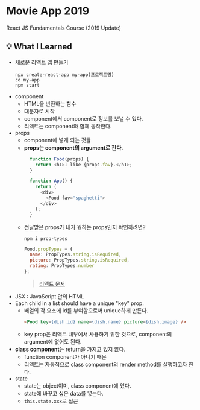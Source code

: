 # Movie App 2019

React JS Fundamentals Course (2019 Update)

## 💡 What I Learned
- 새로운 리액트 앱 만들기  
  ```
  npx create-react-app my-app(프로젝트명)
  cd my-app
  npm start
  ```
- component  
  - HTML을 반환하는 함수  
  - 대문자로 시작  
  - component에서 component로 정보를 보낼 수 있다.  
  - 리액트는 component와 함께 동작한다.  
- props  
  - component에 넣게 되는 것들  
  - <b>props는 component의 argument로 간다.</b>  
    ```javascript
      function Food(props) {
        return <h1>I like {props.fav}.</h1>;
      }

      function App() {
        return (
          <div>
            <Food fav="spaghetti">
          </div>
        );
      }
    ```
  - 전달받은 props가 내가 원하는 props인지 확인하려면?
    ```
    npm i prop-types
    ```
    ```javascript
    Food.propTypes = {
      name: PropTypes.string.isRequired,
      picture: PropTypes.string.isRequired,
      rating: PropTypes.number
    };
    ```
    > [리액트 문서](https://ko.reactjs.org/docs/typechecking-with-proptypes.html)
- JSX : JavaScript 안의 HTML  
- Each child in a list should have a unique "key" prop.  
  - 배열의 각 요소에 id를 부여함으로써 unique하게 만든다.  
    ```html
    <Food key={dish.id} name={dish.name} picture={dish.image} />
    ```  
  - key prop은 리액트 내부에서 사용하기 위한 것으로, component의 argument에 없어도 된다.  
- <b>class component</b>는 return을 가지고 있지 않다.
  - function component가 아니기 때문
  - 리액트는 자동적으로 class component의 render method를 실행하고자 한다.
- state
  - state는 object이며, class component에 있다.
  - state에 바꾸고 싶은 data를 넣는다.
  - ```this.state.xxx```로 접근